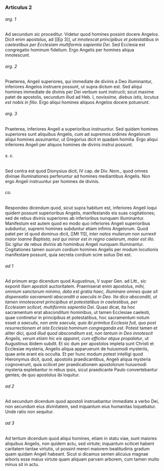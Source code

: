 ### Articulus 2

###### arg. 1
Ad secundum sic proceditur. Videtur quod homines possint docere Angelos. Dicit enim apostolus, ad [[Ep 3]], *ut innotescat principibus et potestatibus in caelestibus per Ecclesiam multiformis sapientia Dei*. Sed Ecclesia est congregatio hominum fidelium. Ergo Angelis per homines aliqua innotescunt.

###### arg. 2
Praeterea, Angeli superiores, qui immediate de divinis a Deo illuminantur, inferiores Angelos instruere possunt, ut supra dictum est. Sed aliqui homines immediate de divinis per Dei verbum sunt instructi; sicut maxime patet de apostolis, secundum illud ad Heb. I, *novissime, diebus istis, locutus est nobis in filio*. Ergo aliqui homines aliquos Angelos docere potuerunt.

###### arg. 3
Praeterea, inferiores Angeli a superioribus instruuntur. Sed quidam homines superiores sunt aliquibus Angelis, cum ad supremos ordines Angelorum aliqui homines assumantur, ut Gregorius dicit in quadam homilia. Ergo aliqui inferiores Angeli per aliquos homines de divinis instrui possunt.

###### s. c.
Sed contra est quod Dionysius dicit, IV cap. de Div. Nom., quod omnes divinae illuminationes perferuntur ad homines mediantibus Angelis. Non ergo Angeli instruuntur per homines de divinis.

###### co.
Respondeo dicendum quod, sicut supra habitum est, inferiores Angeli loqui quidem possunt superioribus Angelis, manifestando eis suas cogitationes; sed de rebus divinis superiores ab inferioribus nunquam illuminantur. Manifestum est autem quod eo modo quo inferiores Angeli superioribus subduntur, supremi homines subduntur etiam infimis Angelorum. Quod patet per id quod dominus dicit, [[Mt 11]], *inter natos mulierum non surrexit maior Ioanne Baptista; sed qui minor est in regno caelorum, maior est illo*. Sic igitur de rebus divinis ab hominibus Angeli nunquam illuminantur. Cogitationes tamen suorum cordium homines Angelis per modum locutionis manifestare possunt, quia secreta cordium scire solius Dei est.

###### ad 1
Ad primum ergo dicendum quod Augustinus, V super Gen. ad Litt., sic exponit illam apostoli auctoritatem. Praemiserat enim apostolus, *mihi, omnium sanctorum minimo, data est gratia haec, illuminare omnes quae sit dispensatio sacramenti absconditi a saeculis in Deo. Ita dico absconditi, ut tamen innotesceret principibus et potestatibus in caelestibus, per Ecclesiam scilicet, multiformis sapientia Dei*. Quasi dicat, ita hoc sacramentum erat absconditum hominibus, ut tamen Ecclesiae caelesti, quae continetur in principibus et potestatibus, hoc sacramentum notum esset *a saeculis, non ante saecula, quia ibi primitus Ecclesia fuit, quo post resurrectionem et ista Ecclesia hominum congreganda est*. Potest tamen et aliter dici, quod *illud quod absconditum est, non tantum in Deo innotescit Angelis, verum etiam hic eis apparet, cum efficitur atque propalatur*, ut Augustinus ibidem subdit. Et sic dum per apostolos impleta sunt Christi et Ecclesiae mysteria, Angelis aliqua apparuerunt de huiusmodi mysteriis, quae ante erant eis occulta. Et per hunc modum potest intelligi quod Hieronymus dicit, quod, apostolis praedicantibus, Angeli aliqua mysteria cognoverunt, quia scilicet per praedicationem apostolorum huiusmodi mysteria explebantur in rebus ipsis, sicut praedicante Paulo convertebantur gentes; de quo apostolus ibi loquitur.

###### ad 2
Ad secundum dicendum quod apostoli instruebantur immediate a verbo Dei, non secundum eius divinitatem, sed inquantum eius humanitas loquebatur. Unde ratio non sequitur.

###### ad 3
Ad tertium dicendum quod aliqui homines, etiam in statu viae, sunt maiores aliquibus Angelis, non quidem actu, sed virtute; inquantum scilicet habent caritatem tantae virtutis, ut possint mereri maiorem beatitudinis gradum quam quidam Angeli habeant. Sicut si dicamus semen alicuius magnae arboris esse maius virtute quam aliquam parvam arborem, cum tamen multo minus sit in actu.

